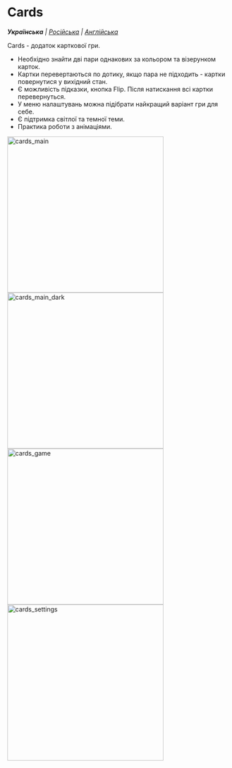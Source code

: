 # Cards

_**Українська** | [Російська](README.ru.md) | [Англійська](README.md)_

Cards - додаток карткової гри.
* Необхідно знайти дві пари однакових за кольором та візерунком карток.
* Картки перевертаються по дотику, якщо пара не підходить - картки повернутися у вихідний стан.
* Є можливість підказки, кнопка Flip. Після натискання всі картки перевернуться.
* У меню налаштувань можна підібрати найкращий варіант гри для себе.
* Є підтримка світлої та темної теми.
* Практика роботи з анімаціями.

<img width="354" alt="cards_main" src="https://github.com/realeti/Cards/assets/30148823/96039b7a-015b-49d6-aa64-8b5cd4b05c5c">
<img width="354" alt="cards_main_dark" src="https://github.com/realeti/Cards/assets/30148823/b08e2152-a68a-4c08-8eff-b2df65811aad">
<img width="354" alt="cards_game" src="https://github.com/realeti/Cards/assets/30148823/0997bfc4-adee-484f-b0c1-380d3ae887f2">
<img width="354" alt="cards_settings" src="https://github.com/realeti/Cards/assets/30148823/c704aa0b-e348-480f-a9a1-193bfea3977d">
